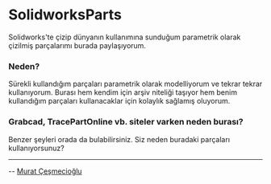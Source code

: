 # SolidworksParts
Solidworks'te çizip dünyanın kullanımına sunduğum parametrik olarak çizilmiş parçalarımı burada paylaşıyorum.

### Neden?
Sürekli kullandığım parçaları parametrik olarak modelliyorum ve tekrar tekrar kullanıyorum. Burası hem kendim için arşiv niteliği taşıyor hem benim kullandığım parçaları kullanacaklar için kolaylık sağlamış oluyorum.

### Grabcad, TracePartOnline vb. siteler varken neden burası?
Benzer şeyleri orada da bulabilirsiniz. Siz neden buradaki parçaları kullanıyorsunuz?

---

-- [Murat Çeşmecioğlu](http://murat.cesmecioglu.net)
